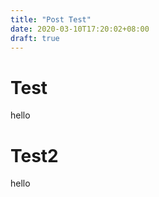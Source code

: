 ```yaml
---
title: "Post Test"
date: 2020-03-10T17:20:02+08:00
draft: true
---
```

# Test
hello

# Test2
hello


